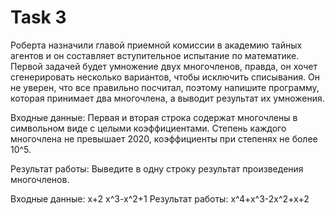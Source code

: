 # Task 3

   Роберта назначили главой приемной комиссии в академию тайных агентов и он составляет
   вступительное испытание по математике. Первой задачей будет умножение двух многочленов,
   правда, он хочет сгенерировать несколько вариантов, чтобы исключить списывания. Он не уверен,
   что все правильно посчитал, поэтому напишите программу, которая принимает два многочлена, а
   выводит результат их умножения.


   Входные данные:
    Первая и вторая строка содержат многочлены в символьном виде с целыми коэффициентами. Степень
    каждого многочлена не превышает 2020, коэффициенты при степенях не более 10^5.

   Результат работы:
    Выведите в одну строку результат произведения многочленов.


   Входные данные:
    x+2
    x^3-x^2+1
   Результат работы:
    x^4+x^3-2x^2+x+2

